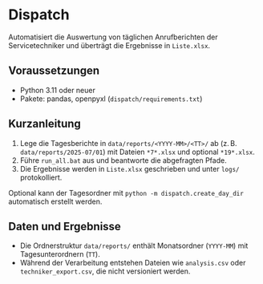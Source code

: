 # Dispatch

Automatisiert die Auswertung von täglichen Anrufberichten der Servicetechniker und überträgt die Ergebnisse in `Liste.xlsx`.

## Voraussetzungen

- Python 3.11 oder neuer
- Pakete: pandas, openpyxl (`dispatch/requirements.txt`)

## Kurzanleitung

1. Lege die Tagesberichte in `data/reports/<YYYY-MM>/<TT>/` ab (z. B. `data/reports/2025-07/01`) mit Dateien `*7*.xlsx` und optional `*19*.xlsx`.
2. Führe `run_all.bat` aus und beantworte die abgefragten Pfade.
3. Die Ergebnisse werden in `Liste.xlsx` geschrieben und unter `logs/` protokolliert.

Optional kann der Tagesordner mit `python -m dispatch.create_day_dir` automatisch erstellt werden.

## Daten und Ergebnisse

- Die Ordnerstruktur `data/reports/` enthält Monatsordner (`YYYY-MM`) mit Tagesunterordnern (`TT`).
- Während der Verarbeitung entstehen Dateien wie `analysis.csv` oder `techniker_export.csv`, die nicht versioniert werden.

